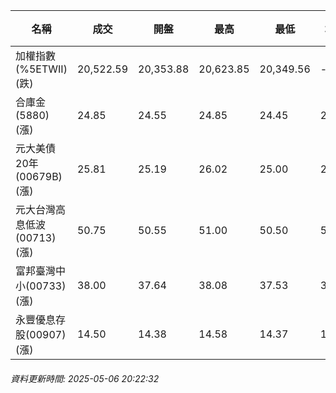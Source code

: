 | 名稱 | 成交 | 開盤 | 最高 | 最低 | 均價 | 成交金額(億) | 昨收 | 漲跌幅 | 漲跌 | 總量 | 昨量 | 振幅 |
| -------- | -------- | -------- | -------- |-------- | -------- | -------- |-------- |-------- |-------- | -------- | -------- |-------- |
|加權指數(%5ETWII) (跌)|20,522.59|20,353.88|20,623.85|20,349.56|-|3,033.45|20,532.99|0.05%|10.40|5,708,333|0|1.34%|
|合庫金(5880) (漲)|24.85|24.55|24.85|24.45|24.75|3.73|24.45|1.64%|0.40|15,073|22,237|1.64%|
|元大美債20年(00679B) (漲)|25.81|25.19|26.02|25.00|25.72|37.28|25.57|0.94%|0.24|144,953|101,682|3.99%|
|元大台灣高息低波(00713) (漲)|50.75|50.55|51.00|50.50|50.80|7.33|50.55|0.40%|0.20|14,435|14,009|0.99%|
|富邦臺灣中小(00733) (漲)|38.00|37.64|38.08|37.53|37.84|0.601|37.73|0.72%|0.27|1,588|921|1.46%|
|永豐優息存股(00907) (漲)|14.50|14.38|14.58|14.37|14.49|0.347|14.33|1.19%|0.17|2,390|4,842|1.47%|
###### 資料更新時間: 2025-05-06 20:22:32